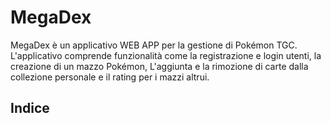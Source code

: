 # MegaDex
MegaDex è un applicativo WEB APP per la gestione di Pokémon TGC. L'applicativo comprende funzionalità come la registrazione e login utenti, la creazione di un mazzo Pokémon, L'aggiunta e la rimozione di carte dalla collezione personale e il rating per i mazzi altrui.

## Indice
